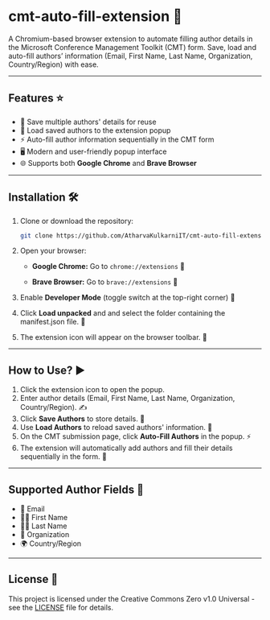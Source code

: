 # cmt-auto-fill-extension 🚀

A Chromium-based browser extension to automate filling author details in the Microsoft Conference Management Toolkit (CMT) form. Save, load and auto-fill authors’ information (Email, First Name, Last Name, Organization, Country/Region) with ease. 

---

## Features ⭐

* 💾 Save multiple authors' details for reuse
* 🔄 Load saved authors to the extension popup
* ⚡ Auto-fill author information sequentially in the CMT form
* 🖥️ Modern and user-friendly popup interface
* 🌐 Supports both **Google Chrome** and **Brave Browser**

---

## Installation 🛠️

1. Clone or download the repository:

   ```bash
   git clone https://github.com/AtharvaKulkarniIT/cmt-auto-fill-extension.git
   ```

2. Open your browser:

   * **Google Chrome:**
     Go to `chrome://extensions` 🧩

   * **Brave Browser:**
     Go to `brave://extensions` 🦁

3. Enable **Developer Mode** (toggle switch at the top-right corner) 🔧

4. Click **Load unpacked** and and select the folder containing the manifest.json file. 📂

5. The extension icon will appear on the browser toolbar. 🧩

---

## How to Use? ▶️

1. Click the extension icon to open the popup.
2. Enter author details (Email, First Name, Last Name, Organization, Country/Region). ✍️
3. Click **Save Authors** to store details. 💾
4. Use **Load Authors** to reload saved authors' information. 🔄
5. On the CMT submission page, click **Auto-Fill Authors** in the popup. ⚡
6. The extension will automatically add authors and fill their details sequentially in the form. 📝

---

## Supported Author Fields 📝

* 📧 Email
* 🧑‍🎓 First Name
* 🧑‍🎓 Last Name
* 🏢 Organization
* 🌍 Country/Region

---

## License 📄

This project is licensed under the Creative Commons Zero v1.0 Universal - see the [LICENSE](https://github.com/AtharvaKulkarniIT/cmt-auto-fill-extension/blob/main/LICENSE) file for details.


